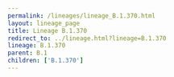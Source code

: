 ```yaml
---
permalink: /lineages/lineage_B.1.370.html
layout: lineage_page
title: Lineage B.1.370
redirect_to: ../lineage.html?lineage=B.1.370
lineage: B.1.370
parent: B.1
children: ['B.1.370']
---
```

